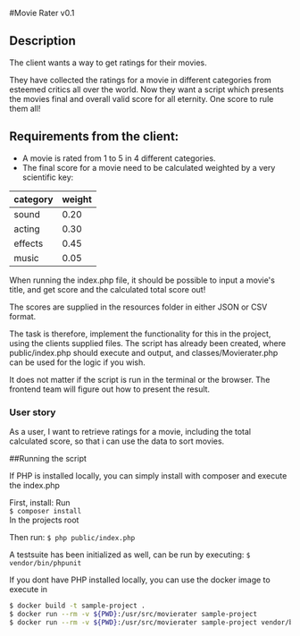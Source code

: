 #Movie Rater v0.1

## Description
The client wants a way to get ratings for their movies. 

They have collected the ratings for a movie in different categories from esteemed critics all over the world. 
Now they want a script which presents the movies final and overall valid score for all eternity. One score to rule them all!

## Requirements from the client:
 - A movie is rated from 1 to 5 in 4 different categories. 
 - The final score for a movie need to be calculated weighted by a very scientific key:

| category | weight |
|---|---|
|sound|0.20|
|acting|0.30|
|effects|0.45|
|music|0.05|

When running the index.php file, it should be possible to input a movie's title, and get score and the calculated total score out!

The scores are supplied in the resources folder in either JSON or CSV format.

The task is therefore, implement the functionality for this in the project, using the clients supplied files. 
The script has already been created, where public/index.php should execute and output, and classes/Movierater.php can be used for the logic if you wish. 

It does not matter if the script is run in the terminal or the browser. The frontend team will figure out how to present the result.

### User story

As a user, I want to retrieve ratings for a movie, including the total calculated score, so that i can use the data to sort movies.
 

##Running the script

If PHP is installed locally, you can simply install with composer and execute the index.php

First, install: 
Run  
`$ composer install`  
In the projects root

Then run: `$ php public/index.php`

A testsuite has been initialized as well, can be run by executing:
`$ vendor/bin/phpunit`

If you dont have PHP installed locally, you can use the docker image to execute in

```bash
$ docker build -t sample-project .
$ docker run --rm -v ${PWD}:/usr/src/movierater sample-project
$ docker run --rm -v ${PWD}:/usr/src/movierater sample-project vendor/bin/phpunit
```

